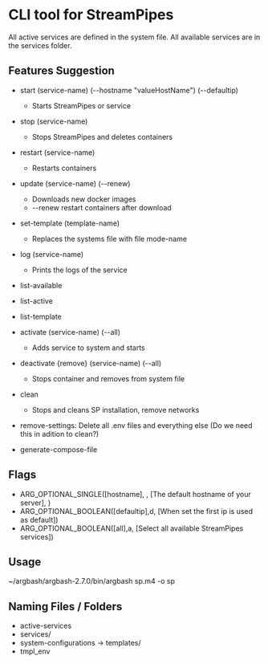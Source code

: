 # CLI tool for StreamPipes

All active services are defined in the system file.
All available services are in the services folder.

## Features Suggestion
* start (service-name) (--hostname "valueHostName") (--defaultip)
  * Starts StreamPipes or service
* stop (service-name) 
  * Stops StreamPipes and deletes containers
* restart (service-name) 
  * Restarts containers
* update (service-name) (--renew)
  * Downloads new docker images 
  * --renew restart containers after download
* set-template (template-name)
  * Replaces the systems file with file mode-name
* log (service-name)
  * Prints the logs of the service

* list-available
* list-active
* list-template

* activate (service-name) (--all)
  * Adds service to system and starts
* deactivate {remove} (service-name)  (--all)
  * Stops container and removes from system file

* clean
  * Stops and cleans SP installation, remove networks
* remove-settings: Delete all .env files and everything else (Do we need this in adition to clean?)

* generate-compose-file


## Flags

* ARG_OPTIONAL_SINGLE([hostname], , [The default hostname of your server], )
* ARG_OPTIONAL_BOOLEAN([defaultip],d, [When set the first ip is used as default])
* ARG_OPTIONAL_BOOLEAN([all],a, [Select all available StreamPipes services])


## Usage

~/argbash/argbash-2.7.0/bin/argbash sp.m4 -o sp


## Naming Files / Folders
* active-services
* services/
* system-configurations -> templates/
* tmpl_env
